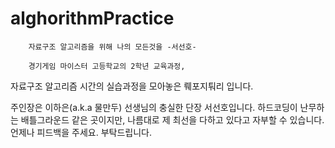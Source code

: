 # alghorithmPractice
        자료구조 알고리즘을 위해 나의 모든것을 -서선호-

        경기게임 마이스터 고등학교의 2학년 교육과정,
자료구조 알고리즘 시간의 실습과정을 모아놓은 뤠포지퉈리 입니다.

주인장은 이하은(a.k.a 물만두) 선생님의 충실한 단장 서선호입니다.
하드코딩이 난무하는 배틀그라운드 같은 곳이지만,
 나름대로 제 최선을 다하고 있다고 자부할 수 있습니다.
         언제나 피드백을 주세요. 부탁드립니다.
